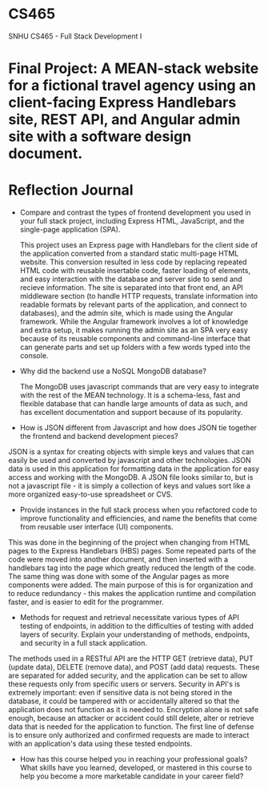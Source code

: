 # CS465
SNHU CS465 - Full Stack Development I

# Final Project: A MEAN-stack website for a fictional travel agency using an client-facing Express Handlebars site, REST API, and Angular admin site with a software design document.

# Reflection Journal

- Compare and contrast the types of frontend development you used in your full stack project, including Express HTML, JavaScript, and the single-page application (SPA).

  This project uses an Express page with Handlebars for the client side of the application converted from a standard static multi-page HTML website. This conversion resulted in less code by replacing repeated HTML code with reusable insertable code, faster loading of elements, and easy interaction with the database and server side to send and recieve information. The site is separated into that front end, an API middleware section (to handle HTTP requests, translate information into readable formats by relevant parts of the application, and connect to databases), and the admin site, which is made using the Angular framework. While the Angular framework involves a lot of knowledge and extra setup, it makes running the admin site as an SPA very easy because of its reusable components and command-line interface that can generate parts and set up folders with a few words typed into the console.

- Why did the backend use a NoSQL MongoDB database?

  The MongoDB uses javascript commands that are very easy to integrate with the rest of the MEAN technology. It is a schema-less, fast and flexible database that can handle large amounts of data as such, and has excellent documentation and support because of its popularity.

- How is JSON different from Javascript and how does JSON tie together the frontend and backend development pieces?

JSON is a syntax for creating objects with simple keys and values that can easily be used and converted by javascript and other technologies. JSON data is used in this application for formatting data in the application for easy access and working with the MongoDB. A JSON file looks similar to, but is not a javascript file - it is simply a collection of keys and values sort like a more organized easy-to-use spreadsheet or CVS.

- Provide instances in the full stack process when you refactored code to improve functionality and efficiencies, and name the benefits that come from reusable user interface (UI) components.

This was done in the beginning of the project when changing from HTML pages to the Express Handlebars (HBS) pages. Some repeated parts of the code were moved into another document, and then inserted with a handlebars tag into the page which greatly reduced the length of the code. The same thing was done with some of the Angular pages as more components were added. The main purpose of this is for organization and to reduce redundancy - this makes the application runtime and compilation faster, and is easier to edit for the programmer.

- Methods for request and retrieval necessitate various types of API testing of endpoints, in addition to the difficulties of testing with added layers of security. Explain your understanding of methods, endpoints, and security in a full stack application.

The methods used in a RESTful API are the HTTP GET (retrieve data), PUT (update data), DELETE (remove data), and POST (add data) requests. These are separated for added security, and the application can be set to allow these requests only from specific users or servers. Security in API's is extremely important: even if sensitive data is not being stored in the database, it could be tampered with or accidentally altered so that the application does not function as it is needed to. Encryption alone is not safe enough, because an attacker or accident could still delete, alter or retrieve data that is needed for the application to function. The first line of defense is to ensure only authorized and confirmed requests are made to interact with an application's data using these tested endpoints.

- How has this course helped you in reaching your professional goals? What skills have you learned, developed, or mastered in this course to help you become a more marketable candidate in your career field?
